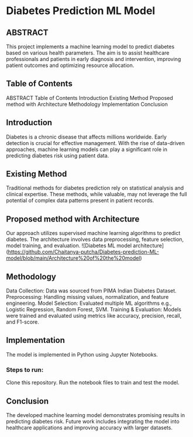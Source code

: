 # Diabetes Prediction ML Model

## ABSTRACT
This project implements a machine learning model to predict diabetes based on various health parameters. The aim is to assist healthcare professionals and patients in early diagnosis and intervention, improving patient outcomes and optimizing resource allocation.

## Table of Contents
ABSTRACT
Table of Contents
Introduction
Existing Method
Proposed method with Architecture
Methodology
Implementation
Conclusion

## Introduction
Diabetes is a chronic disease that affects millions worldwide. Early detection is crucial for effective management. With the rise of data-driven approaches, machine learning models can play a significant role in predicting diabetes risk using patient data.

## Existing Method
Traditional methods for diabetes prediction rely on statistical analysis and clinical expertise. These methods, while valuable, may not leverage the full potential of complex data patterns present in patient records.

## Proposed method with Architecture
Our approach utilizes supervised machine learning algorithms to predict diabetes. The architecture involves data preprocessing, feature selection, model training, and evaluation.
![Diabetes ML model architecture] (https://github.com/Chaitanya-putcha/Diabetes-prediction-ML-model/blob/main/Architecture%20of%20the%20model)

## Methodology
Data Collection: Data was sourced from PIMA Indian Diabetes Dataset.
Preprocessing: Handling missing values, normalization, and feature engineering.
Model Selection: Evaluated multiple ML algorithms e.g., Logistic Regression, Random Forest, SVM.
Training & Evaluation: Models were trained and evaluated using metrics like accuracy, precision, recall, and F1-score.

## Implementation
The model is implemented in Python using Jupyter Notebooks.
### Steps to run:
Clone this repository.
Run the notebook files to train and test the model.

## Conclusion
The developed machine learning model demonstrates promising results in predicting diabetes risk. Future work includes integrating the model into healthcare applications and improving accuracy with larger datasets.
